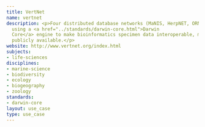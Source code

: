 ```yaml
---
title: VertNet
name: vertnet
description: <p>Four distributed database networks (MaNIS, HerpNET, ORNIS and FishNet)
  using a <a href="../standards/darwin-core.html">Darwin
  Core</a> engine to make bioinformatics specimen data interoperable, mappable and
  publicly available.</p>
website: http://www.vertnet.org/index.html 
subjects:
- life-sciences
disciplines:
- marine-science
- biodiversity
- ecology
- biogeography
- zoology
standards:
- darwin-core
layout: use_case
type: use_case
---
```


